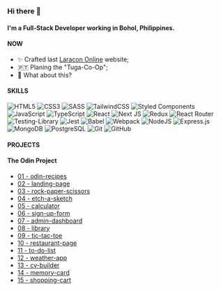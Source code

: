 <!--
**johnjoshuaramirez/johnjoshuaramirez** is a ✨ _special_ ✨ repository because its `README.md` (this file) appears on your GitHub profile.
-->
### Hi there 👋

#### I'm a Full-Stack Developer working in Bohol, Philippines.

#### NOW

- ✨ Crafted last [Laracon Online](https://laracon.net) website;
- 🇵🇹 Planing the "Tuga-Co-Op";
- 🍑 What about this?

#### SKILLS
![HTML5](https://img.shields.io/badge/html5-%23E34F26.svg?style=for-the-badge&logo=html5&logoColor=white) ![CSS3](https://img.shields.io/badge/css3-%231572B6.svg?style=for-the-badge&logo=css3&logoColor=white) ![SASS](https://img.shields.io/badge/SASS-hotpink.svg?style=for-the-badge&logo=SASS&logoColor=white) ![TailwindCSS](https://img.shields.io/badge/tailwindcss-%2338B2AC.svg?style=for-the-badge&logo=tailwind-css&logoColor=white) ![Styled Components](https://img.shields.io/badge/styled--components-DB7093?style=for-the-badge&logo=styled-components&logoColor=white) ![JavaScript](https://img.shields.io/badge/javascript-%23323330.svg?style=for-the-badge&logo=javascript&logoColor=%23F7DF1E) ![TypeScript](https://img.shields.io/badge/typescript-%23007ACC.svg?style=for-the-badge&logo=typescript&logoColor=white) ![React](https://img.shields.io/badge/react.js-%2320232a.svg?style=for-the-badge&logo=react&logoColor=%2361DAFB) ![Next JS](https://img.shields.io/badge/Next-black?style=for-the-badge&logo=next.js&logoColor=white) ![Redux](https://img.shields.io/badge/redux_toolkit-%23593d88.svg?style=for-the-badge&logo=redux&logoColor=white) ![React Router](https://img.shields.io/badge/React_Router-CA4245?style=for-the-badge&logo=react-router&logoColor=white) ![Testing-Library](https://img.shields.io/badge/-Testing_Library-%23E33332?style=for-the-badge&logo=testing-library&logoColor=white) ![Jest](https://img.shields.io/badge/-jest-%23C21325?style=for-the-badge&logo=jest&logoColor=white) ![Babel](https://img.shields.io/badge/Babel-F9DC3e?style=for-the-badge&logo=babel&logoColor=black) ![Webpack](https://img.shields.io/badge/webpack-%238DD6F9.svg?style=for-the-badge&logo=webpack&logoColor=black) ![NodeJS](https://img.shields.io/badge/node.js-6DA55F?style=for-the-badge&logo=node.js&logoColor=white) ![Express.js](https://img.shields.io/badge/express.js-%23404d59.svg?style=for-the-badge&logo=express&logoColor=%2361DAFB) ![MongoDB](https://img.shields.io/badge/MongoDB-%234ea94b.svg?style=for-the-badge&logo=mongodb&logoColor=white) ![PostgreSQL](https://img.shields.io/badge/postgresql-%23316192.svg?style=for-the-badge&logo=postgresql&logoColor=white) ![Git](https://img.shields.io/badge/git-%23F05033.svg?style=for-the-badge&logo=git&logoColor=white) ![GitHub](https://img.shields.io/badge/github-%23121011.svg?style=for-the-badge&logo=github&logoColor=white)
#### PROJECTS

#### The Odin Project
- <a href="https://johnjoshuaramirez.github.io/odin-recipes/">01 - odin-recipes</a>
- <a href="https://johnjoshuaramirez.github.io/landing-page/">02 - landing-page</a>
- <a href="https://johnjoshuaramirez.github.io/rock-paper-scissors/">03 - rock-paper-scissors</a>
- <a href="https://johnjoshuaramirez.github.io/etch-a-sketch/">04 - etch-a-sketch</a>
- <a href="https://johnjoshuaramirez.github.io/calculator/">05 - calculator</a>
- <a href="https://johnjoshuaramirez.github.io/sign-up-form/">06 - sign-up-form</a>
- <a href="https://johnjoshuaramirez.github.io/admin-dashboard/">07 - admin-dashboard</a>
- <a href="https://johnjoshuaramirez.github.io/library/">08 - library</a>
- <a href="https://johnjoshuaramirez.github.io/tic-tac-toe/">09 - tic-tac-toe</a>
- <a href="https://johnjoshuaramirez.github.io/restaurant-page/">10 - restaurant-page</a>
- <a href="https://johnjoshuaramirez.github.io/to-do-list/"> 11 - to-do-list</a>
- <a href="https://johnjoshuaramirez.github.io/weather-app/"> 12 - weather-app</a>
- <a href="https://johnjoshuaramirez.github.io/cv-project/"> 13 - cv-builder</a>
- <a href="https://johnjoshuaramirez.github.io/memory-card/"> 14 - memory-card</a>
- <a href="https://johnjoshuaramirez.github.io/shopping-cart/"> 15 - shopping-cart</a>

